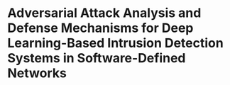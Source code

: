# Adversarial Attack Analysis and Defense Mechanisms for Deep Learning-Based Intrusion Detection Systems in Software-Defined Networks
